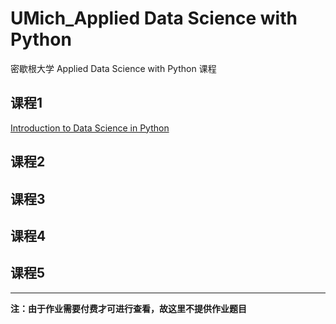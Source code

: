 # UMich_Applied Data Science with Python
密歇根大学 Applied Data Science with Python 课程

## 课程1
[Introduction to Data Science in Python](https://www.coursera.org/learn/python-data-analysis/home/welcome)

## 课程2

## 课程3

## 课程4

## 课程5


---
**注：由于作业需要付费才可进行查看，故这里不提供作业题目**
